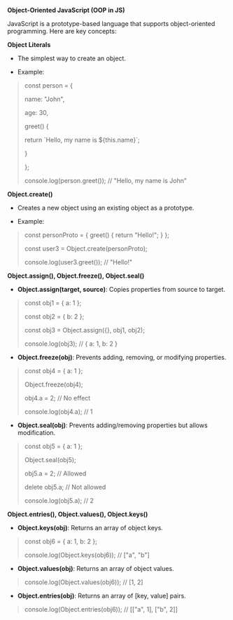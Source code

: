 **Object-Oriented JavaScript (OOP in JS)**

JavaScript is a prototype-based language that supports object-oriented
programming. Here are key concepts:

**Object Literals**

-   The simplest way to create an object.

-   Example:

> const person = {
>
> name: \"John\",
>
> age: 30,
>
> greet() {
>
> return \`Hello, my name is \${this.name}\`;
>
> }
>
> };
>
> console.log(person.greet()); // \"Hello, my name is John\"

**Object.create()**

-   Creates a new object using an existing object as a prototype.

-   Example:

> const personProto = { greet() { return \"Hello!\"; } };
>
> const user3 = Object.create(personProto);
>
> console.log(user3.greet()); // \"Hello!\"

**Object.assign(), Object.freeze(), Object.seal()**

-   **Object.assign(target, source)**: Copies properties from source to
    target.

> const obj1 = { a: 1 };
>
> const obj2 = { b: 2 };
>
> const obj3 = Object.assign({}, obj1, obj2);
>
> console.log(obj3); // { a: 1, b: 2 }

-   **Object.freeze(obj)**: Prevents adding, removing, or modifying
    properties.

> const obj4 = { a: 1 };
>
> Object.freeze(obj4);
>
> obj4.a = 2; // No effect
>
> console.log(obj4.a); // 1

-   **Object.seal(obj)**: Prevents adding/removing properties but allows
    modification.

> const obj5 = { a: 1 };
>
> Object.seal(obj5);
>
> obj5.a = 2; // Allowed
>
> delete obj5.a; // Not allowed
>
> console.log(obj5.a); // 2

**Object.entries(), Object.values(), Object.keys()**

-   **Object.keys(obj)**: Returns an array of object keys.

> const obj6 = { a: 1, b: 2 };
>
> console.log(Object.keys(obj6)); // \[\"a\", \"b\"\]

-   **Object.values(obj)**: Returns an array of object values.

> console.log(Object.values(obj6)); // \[1, 2\]

-   **Object.entries(obj)**: Returns an array of \[key, value\] pairs.

> console.log(Object.entries(obj6)); // \[\[\"a\", 1\], \[\"b\", 2\]\]
